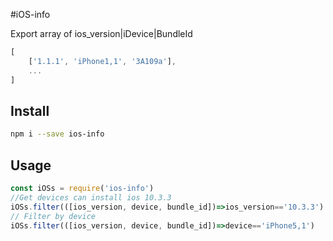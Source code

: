 #iOS-info

Export array of ios_version|iDevice|BundleId
```javascript
[
    ['1.1.1', 'iPhone1,1', '3A109a'],
    ...
]
```
## Install
```bash
npm i --save ios-info
```

## Usage

```javascript
const iOSs = require('ios-info')
//Get devices can install ios 10.3.3
iOSs.filter(([ios_version, device, bundle_id])=>ios_version=='10.3.3')
// Filter by device
iOSs.filter(([ios_version, device, bundle_id])=>device=='iPhone5,1')
```